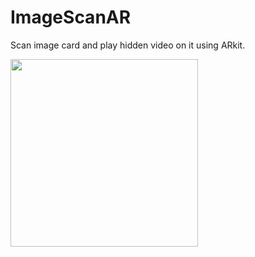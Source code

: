 # ImageScanAR
Scan image card and play hidden video on it using ARkit.


<img src="optimize.gif" width="300" >
